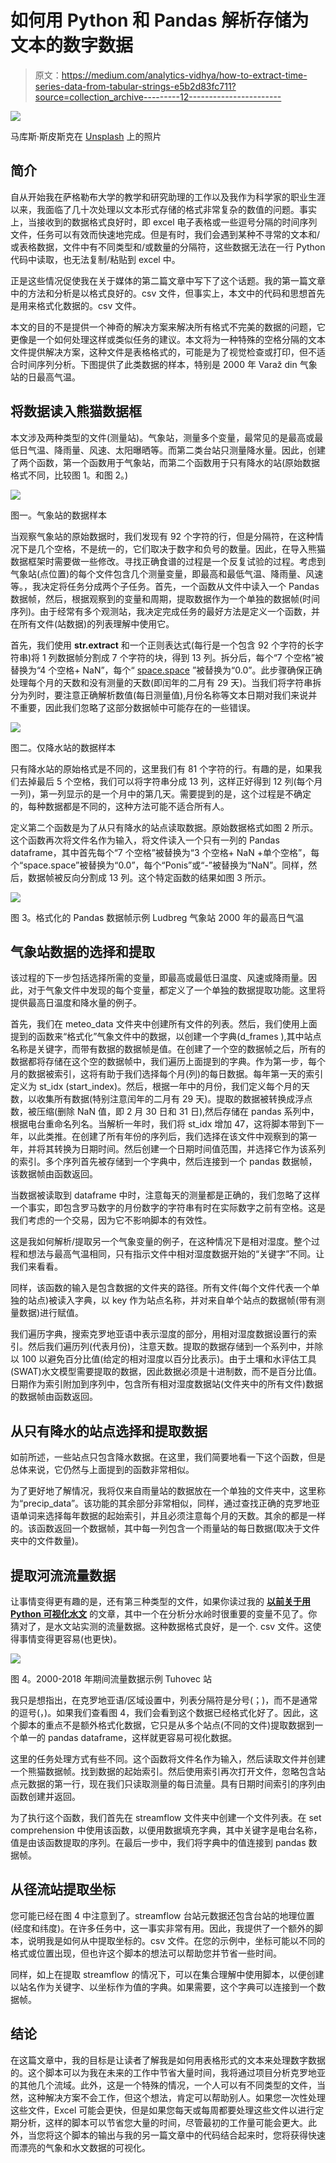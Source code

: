 # 如何用 Python 和 Pandas 解析存储为文本的数字数据

> 原文：<https://medium.com/analytics-vidhya/how-to-extract-time-series-data-from-tabular-strings-e5b2d83fc711?source=collection_archive---------12----------------------->

![](img/05b0d702d879d5e74b6e4ff93d748a65.png)

马库斯·斯皮斯克在 [Unsplash](https://unsplash.com?utm_source=medium&utm_medium=referral) 上的照片

## **简介**

自从开始我在萨格勒布大学的教学和研究助理的工作以及我作为科学家的职业生涯以来，我面临了几十次处理以文本形式存储的格式非常复杂的数值的问题。事实上，当接收到的数据格式良好时，即 excel 电子表格或一些逗号分隔的时间序列文件，任务可以有效而快速地完成。但是有时，我们会遇到某种不寻常的文本和/或表格数据，文件中有不同类型和/或数量的分隔符，这些数据无法在一行 Python 代码中读取，也无法复制/粘贴到 excel 中。

正是这些情况促使我在关于媒体的第二篇文章中写下了这个话题。我的第一篇文章中的方法和分析是以格式良好的。csv 文件，但事实上，本文中的代码和思想首先是用来格式化数据的。csv 文件。

本文的目的不是提供一个神奇的解决方案来解决所有格式不完美的数据的问题，它更像是一个如何处理这样或类似任务的建议。本文将为一种特殊的空格分隔的文本文件提供解决方案，这种文件是表格格式的，可能是为了视觉检查或打印，但不适合时间序列分析。下图提供了此类数据的样本，特别是 2000 年 Varaž din 气象站的日最高气温。

## 将数据读入熊猫数据框

本文涉及两种类型的文件(测量站)。气象站，测量多个变量，最常见的是最高或最低日气温、降雨量、风速、太阳曝晒等。而第二类台站只测量降水量。因此，创建了两个函数，第一个函数用于气象站，而第二个函数用于只有降水的站(原始数据格式不同，比较图 1。和图 2。)

![](img/2bda96c8a200143694411a4eb1dc2f2a.png)

图一。气象站的数据样本

当观察气象站的原始数据时，我们发现有 92 个字符的行，但是分隔符，在这种情况下是几个空格，不是统一的，它们取决于数字和负号的数量。因此，在导入熊猫数据框架时需要做一些修改。寻找正确食谱的过程是一个反复试验的过程。考虑到气象站(点位置)的每个文件包含几个测量变量，即最高和最低气温、降雨量、风速等。，我决定将任务分成两个子任务。首先，一个函数从文件中读入一个 Pandas 数据帧，然后，根据观察到的变量和周期，提取数据作为一个单独的数据帧(时间序列)。由于经常有多个观测站，我决定完成任务的最好方法是定义一个函数，并在所有文件(站数据)的列表理解中使用它。

首先，我们使用 **str.extract** 和一个正则表达式(每行是一个包含 92 个字符的长字符串)将 1 列数据帧分割成 7 个字符的块，得到 13 列。拆分后，每个“7 个空格”被替换为“4 个空格+ NaN”，每个“ [space.space](http://space.space/) ”被替换为“0.0”。此步骤确保正确处理每个月的天数和没有测量的天数(即闰年的二月有 29 天)。当我们将字符串拆分为列时，要注意正确解析数值(每日测量值),月份名称等文本日期对我们来说并不重要，因此我们忽略了这部分数据帧中可能存在的一些错误。

![](img/c70570028a5c4a50b78c63558c75a628.png)

图二。仅降水站的数据样本

只有降水站的原始格式是不同的，这里我们有 81 个字符的行。有趣的是，如果我们去掉最后 5 个空格，我们可以将字符串分成 13 列，这样正好得到 12 列(每个月一列)，第一列显示的是一个月中的第几天。需要提到的是，这个过程是不确定的，每种数据都是不同的，这种方法可能不适合所有人。

定义第二个函数是为了从只有降水的站点读取数据。原始数据格式如图 2 所示。这个函数再次将文件名作为输入，将文件读入一个只有一列的 Pandas dataframe，其中首先每个“7 个空格”被替换为“3 个空格+ NaN +单个空格”，每个“space.space”被替换为“0.0”，每个“Ponis”或“-”被替换为“NaN”。同样，然后，数据帧被反向分割成 13 列。这个特定函数的结果如图 3 所示。

![](img/0c66bc93db284e5a57c0761c0a581475.png)

图 3。格式化的 Pandas 数据帧示例 Ludbreg 气象站 2000 年的最高日气温

## 气象站数据的选择和提取

该过程的下一步包括选择所需的变量，即最高或最低日温度、风速或降雨量。因此，对于气象文件中发现的每个变量，都定义了一个单独的数据提取功能。这里将提供最高日温度和降水量的例子。

首先，我们在 meteo_data 文件夹中创建所有文件的列表。然后，我们使用上面提到的函数来“格式化”气象文件中的数据，以创建一个字典(d_frames ),其中站点名称是关键字，而带有数据的数据帧是值。在创建了一个空的数据帧之后，所有的数据都将存储在这个空的数据帧中，我们遍历上面提到的字典。作为第一步，每个月的数据被索引，这将有助于我们选择每个月(列)的每日数据。每年第一天的索引定义为 st_idx (start_index)。然后，根据一年中的月份，我们定义每个月的天数，以收集所有数据(特别注意闰年的二月有 29 天)。提取的数据被转换成浮点数，被压缩(删除 NaN 值，即 2 月 30 日和 31 日),然后存储在 pandas 系列中，根据电台重命名列名。当解析一年时，我们将 st_idx 增加 47，这将脚本带到下一年，以此类推。在创建了所有年份的序列后，我们选择在该文件中观察到的第一年，并将其转换为日期时间。然后创建一个日期时间值范围，并选择它作为该系列的索引。多个序列首先被存储到一个字典中，然后连接到一个 pandas 数据帧，该数据帧由函数返回。

当数据被读取到 dataframe 中时，注意每天的测量都是正确的，我们忽略了这样一个事实，即包含罗马数字的月份数字的字符串有时在实际数字之前有空格。这是我们考虑的一个交易，因为它不影响脚本的有效性。

这是我如何解析/提取另一个气象变量的例子，在这种情况下是相对湿度。整个过程和想法与最高气温相同，只有指示文件中相对湿度数据开始的“关键字”不同。让我们来看看。

同样，该函数的输入是包含数据的文件夹的路径。所有文件(每个文件代表一个单独的站点)被读入字典，以 key 作为站点名称，并对来自单个站点的数据帧(带有测量数据)进行赋值。

我们遍历字典，搜索克罗地亚语中表示湿度的部分，用相对湿度数据设置行的索引。然后我们遍历列(代表月份)，注意天数。提取的数据存储到一个系列中，并除以 100 以避免百分比值(给定的相对湿度以百分比表示)。由于土壤和水评估工具(SWAT)水文模型需要提取的数据，因此数据必须是十进制数，而不是百分比值。日期作为索引附加到序列中，包含所有相对湿度数据站(文件夹中的所有文件)数据的数据帧由函数返回。

## 从只有降水的站点选择和提取数据

如前所述，一些站点只包含降水数据。在这里，我们简要地看一下这个函数，但是总体来说，它仍然与上面提到的函数非常相似。

为了更好地了解情况，我将仅来自雨量站的数据放在一个单独的文件夹中，这里称为“precip_data”。该功能的其余部分非常相似，同样，通过查找正确的克罗地亚语单词来选择每年数据的起始索引，并且必须注意每个月的天数。其余的都是一样的。该函数返回一个数据帧，其中每一列包含一个雨量站的每日数据(取决于文件夹中的文件数量)。

## 提取河流流量数据

让事情变得更有趣的是，还有第三种类型的文件，如果你读过我的 [**以前关于用 Python 可视化水文**](/analytics-vidhya/intro-to-python-through-hydrology-7ea816665597) 的文章，其中一个在分析分水岭时很重要的变量不见了。你猜对了，是水文站实测的流量数据。这种数据格式良好，是一个. csv 文件。这使得事情变得更容易(也更快)。

![](img/f8ae923e4fdf9cc703d4ab5d446cdc64.png)

图 4。2000-2018 年期间流量数据示例 Tuhovec 站

我只是想指出，在克罗地亚语/区域设置中，列表分隔符是分号(；)，而不是通常的逗号(，)。如果我们查看图 4，我们会看到这个数据已经格式化好了。因此，这个脚本的重点不是额外格式化数据，它只是从多个站点(不同的文件)提取数据到一个单一的 pandas dataframe，这样就更容易可视化数据。

这里的任务处理方式有些不同。这个函数将文件名作为输入，然后读取文件并创建一个熊猫数据帧。找到数据的起始索引。然后使用索引再次打开文件，忽略包含站点元数据的第一行，现在我们只读取测量的每日流量。具有日期时间索引的序列由函数创建并返回。

为了执行这个函数，我们首先在 streamflow 文件夹中创建一个文件列表。在 set comprehension 中使用该函数，以便用数据填充字典，其中关键字是电台名称，值是由该函数提取的序列。在最后一步中，我们将字典中的值连接到 pandas 数据帧。

## 从径流站提取坐标

您可能已经在图 4 中注意到了。streamflow 台站元数据还包含台站的地理位置(经度和纬度)。在许多任务中，这一事实非常有用。因此，我提供了一个额外的脚本，说明我是如何从中提取坐标的。csv 文件。在您的示例中，坐标可能以不同的格式或位置出现，但也许这个脚本的想法可以帮助您并节省一些时间。

同样，如上在提取 streamflow 的情况下，可以在集合理解中使用脚本，以便创建以站名作为关键字、以坐标作为值的字典。如果需要，这个字典可以连接到一个数据帧。

## 结论

在这篇文章中，我的目标是让读者了解我是如何用表格形式的文本来处理数字数据的。这个脚本可以为我在未来的工作中节省大量时间，我将通过项目分析克罗地亚的其他几个流域。此外，这是一个特殊的情况，一个人可以有不同类型的文件，当然，这种解决方案不会工作，但这个想法，肯定可以帮助别人。如果您一次性处理这些文件，Excel 可能会更快，但是如果您每天或每周都要处理这些文件以进行定期分析，这样的脚本可以节省您大量的时间，尽管最初的工作量可能会更大。此外，当您将这个脚本的输出与我的另一篇文章中的代码结合起来时，您将获得快速而漂亮的气象和水文数据的可视化。